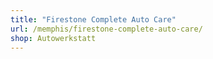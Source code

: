 ```yaml
---
title: "Firestone Complete Auto Care"
url: /memphis/firestone-complete-auto-care/
shop: Autowerkstatt
---
```

